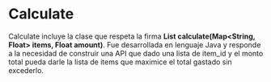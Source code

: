 Calculate
=========
Calculate incluye la clase que respeta la firma **List<String> calculate(Map<String, Float> items, Float amount)**. Fue desarrollada en lenguaje Java y responde a la necesidad de construir una API que dado una lista de item_id y el monto total pueda darle la lista de items que maximice el total gastado sin excederlo.


